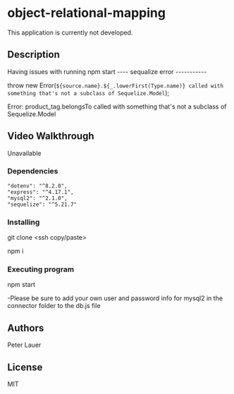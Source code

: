 # object-relational-mapping

This application is currently not developed.

## Description

Having issues with running npm start ---- sequalize error ----------- 

throw new Error(`${source.name}.${_.lowerFirst(Type.name)} called with something that's not a subclass of Sequelize.Model`);

Error: product_tag.belongsTo called with something that's not a subclass of Sequelize.Model


## Video Walkthrough


Unavailable


### Dependencies

    "dotenv": "^8.2.0",
    "express": "^4.17.1",
    "mysql2": "^2.1.0",
    "sequelize": "^5.21.7"

### Installing

git clone <ssh copy/paste>

npm i

### Executing program

npm start

-Please be sure to add your own user and password info for mysql2 in the connector folder to the db.js file

## Authors

Peter Lauer


## License

MIT
